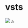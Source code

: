 # vsts

[a]: https://github.com/sysgain/qloudable-tl-labs/raw/Flexagon/FlexDeployOracleSOASuite/img/1.png
![]($a)
a
